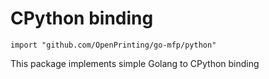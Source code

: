 # CPython binding

```
import "github.com/OpenPrinting/go-mfp/python"
```

This package implements simple Golang to CPython binding

<!-- vim:ts=8:sw=4:et:textwidth=72
-->
